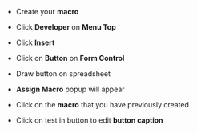 - Create your <b>macro</b>
- Click <b>Developer</b> on <b>Menu Top</b>
- Click <b>Insert</b>
- Click on <b>Button</b> on <b>Form Control</b>

- Draw button on spreadsheet
- <b>Assign Macro</b> popup will appear
- Click on the <b>macro</b> that you have previously created
- Click on test in button to edit <b>button caption</b>

